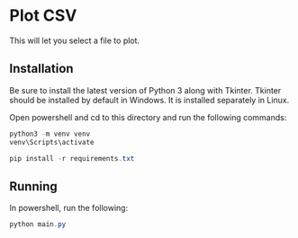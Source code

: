 # Plot CSV

This will let you select a file to plot.

## Installation

Be sure to install the latest version of Python 3 along with Tkinter. Tkinter should be installed by default in Windows. It is installed separately in Linux.


Open powershell and cd to this directory and run the following commands:
```powershell
python3 -m venv venv
venv\Scripts\activate

pip install -r requirements.txt
```

## Running

In powershell, run the following:
```powershell
python main.py
```